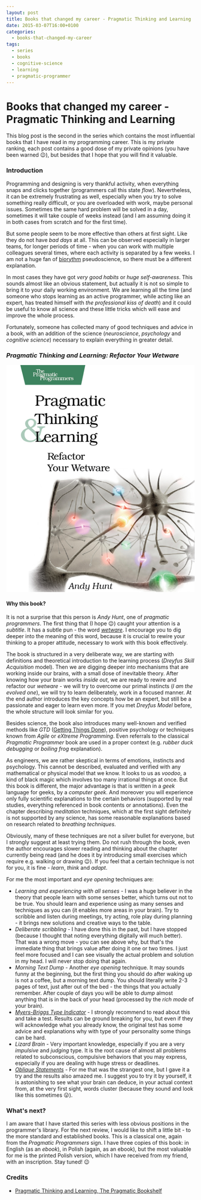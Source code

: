 ```yaml
---
layout: post
title: Books that changed my career - Pragmatic Thinking and Learning
date: 2015-03-07T16:00+0100
categories:
  - books-that-changed-my-career
tags:
  - series
  - books
  - cognitive-science
  - learning
  - pragmatic-programmer
---
```


# Books that changed my career - Pragmatic Thinking and Learning

<quote class="disclaimer">This blog post is the second in the series which contains the most influential books that I have read in my programming career. This is my private ranking, each post contains a good dose of my private opinions (you have been warned :wink:), but besides that I hope that you will find it valuable.</quote>

### Introduction

Programming and designing is very thankful activity, when everything snaps and clicks together (programmers call this state *flow*). Nevertheless, it can be extremely frustrating as well, especially when you try to solve something really difficult, or you are overloaded with work, maybe personal issues. Sometimes the same hard problem will be solved in a day, sometimes it will take couple of weeks instead (and I am assuming doing it in both cases from scratch and for the first time).

But some people seem to be more effective than others at first sight. Like they do not have *bad days* at all. This can be observed especially in larger teams, for longer periods of time - when you can work with multiple colleagues several times, where each activity is separated by a few weeks. I am not a huge fan of [biorythm](http://en.wikipedia.org/wiki/Biorhythm) pseudoscience, so there must be a different explanation.

In most cases they have got *very good habits* or *huge self-awareness*. This sounds almost like an obvious statement, but actually it is not so simple to bring it to your daily working environment. We are learning all the time (and someone who stops learning as an active programmer, while acting like an expert, has treated himself with <quote><i>the professional kiss of death</i></quote>) and it could be useful to know all science and these little tricks which will ease and improve the whole process.

Fortunately, someone has collected many of good techniques and advice in a book, with an addition of the science (*neuroscience*, *psychology* and *cognitive science*) necessary to explain everything in greater detail.

<h3 class="center"><em>Pragmatic Thinking and Learning: Refactor Your Wetware</em></h3>

<img alt="Programming Thinking and Learning" src="/assets/PragmaticThinkingAndLearning.jpg" class="book" />

#### Why this book?

It is not a surprise that this person is *Andy Hunt*, one of *pragmatic programmers*. The first thing that (I hope :wink:) caught your attention is a *subtitle*. It has a subtle pun - the word [*wetware*](http://en.wikipedia.org/wiki/Wetware_(brain)). I encourage you to dig deeper into the meaning of this word, because it is crucial to rewire your thinking to a proper attitude, necessary to work with this book effectively.

The book is structured in a very deliberate way, we are starting with definitions and theoretical introduction to the learning process (*Dreyfus Skill Acquisition* model). Then we are digging deeper into mechanisms that are working inside our brains, with a small dose of inevitable theory. After knowing how your brain works *inside out*, we are ready to rewire and refactor our *wetware* - we will try to overcome our primal instincts (<quote><i>I am the evolved one</i></quote>), we will try to learn deliberately, work in a focused manner. At the end author introduces the key concepts how be an expert, but still be a passionate and eager to learn even more. If you met *Dreyfus Model* before, the whole structure will look similar for you.

Besides science, the book also introduces many well-known and verified methods like *GTD* ([Getting Things Done](http://en.wikipedia.org/wiki/Getting_Things_Done)), positive psychology or techniques known from *Agile* or *eXtreme Programming*. Even referrals to the classical *Pragmatic Programmer* book are used in a proper context (e.g. *rubber duck debugging* or *boiling frog* explanation).

As engineers, we are rather skeptical in terms of emotions, instincts and psychology. This cannot be described, evaluated and verified with any mathematical or physical model that we know. It looks to us as *voodoo*, a kind of black magic which involves too many irrational things at once. But this book is different, the major advantage is that is written in a *geek* language for geeks, by a *computer geek*. And moreover you will experience only fully scientific explanations to the certain behaviors (supported by real studies, everything referenced in book contents or annotations). Even the chapter describing *meditation* techniques, which at the first sight definitely is not supported by any science, has some reasonable explanations based on research related to *breathing techniques*.

Obviously, many of these techniques are not a silver bullet for everyone, but I strongly suggest at least trying them. Do not rush through the book, even the author encourages slower reading and thinking about the chapter currently being read (and he does it by introducing small exercises which require e.g. walking or drawing :wink:). If you feel that a certain technique is not for you, it is fine - *learn*, *think* and *adapt*.

For me the most important and *eye opening* techniques are:

- <i>Learning and experiencing with all senses</i> - I was a huge believer in the theory that people learn with some senses better, which turns out not to be true. You should learn and experience using as many senses and techniques as you can (it enables more areas in your brain). Try to scribble and listen during meetings, try acting, role play during planning - it brings new solutions and creative ways to the table.
- <i>Deliberate scribbling</i> - I have done this in the past, but I have stopped (because I thought that noting everything digitally will much better). That was a wrong move - you can see above why, but that's the immediate thing that brings value after doing it one or two times. I just feel more focused and I can see visually the actual problem and solution in my head. I will never stop doing that again.
- <i>Morning Text Dump</i> - Another *eye opening* technique. It may sounds funny at the beginning, but the first thing you should do after waking up is not a coffee, but a morning text dump. You should literally write 2-3 pages of text, just after out of the bed - the things that you actually remember. After couple of days you will be able to *dump* almost anything that is in the back of your head (processed by the *rich mode* of your brain).
- [<i>Myers-Briggs Type Indicator</i>](http://en.wikipedia.org/wiki/Myers%E2%80%93Briggs_Type_Indicator) - I strongly recommend to read about this and take a test. Results can be ground breaking for you, but even if they will acknowledge what you already know, the original test has some advice and explanations why with type of your personality some things can be hard.
- <i>Lizard Brain</i> - Very important knowledge, especially if you are a very *impulsive* and *judging* type. It is the root cause of almost all problems related to subconscious, compulsive behaviors that you may express, especially if you are dealing with huge stress or deadlines.
- [<i>Oblique Statements</i>](http://en.wikipedia.org/wiki/Oblique_Strategies) - For me that was the strangest one, but I gave it a try and the results also amazed me. I suggest you to try it by yourself, it is astonishing to see what your brain can deduce, in your actual context from, at the very first sight, words cluster (because they sound and look like this sometimes :stuck_out_tongue:).

### What's next?

I am aware that I have started this series with less obvious positions in the programmer's library. For the next review, I would like to shift a little bit - to the more standard and established books. This is a classical one, again from the *Pragmatic Programmers* sign. I have three copies of this book: in English (as an *ebook*), in Polish (again, as an ebook), but the most valuable for me is the printed Polish version, which I have received from my friend, with an inscription. Stay tuned! :wink:

### Credits

- [Pragmatic Thinking and Learning, The Pragmatic Bookshelf](https://pragprog.com/book/ahptl/pragmatic-thinking-and-learning)
